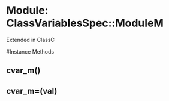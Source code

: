 # Module: ClassVariablesSpec::ModuleM
    

Extended in ClassC



#Instance Methods
## cvar_m() [](#method-i-cvar_m)

## cvar_m=(val) [](#method-i-cvar_m=)

